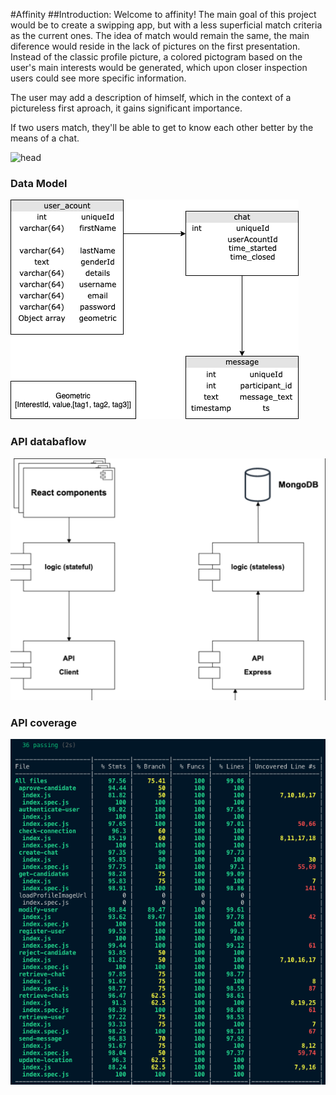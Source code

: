 #Affinity
##Introduction:
Welcome to affinity! 
The main goal of this project would be to create a swipping app, but with a less superficial match criteria as the current ones. The idea of match would remain the same, the main diference would reside in the lack of pictures on the first presentation. Instead of the classic profile picture, a colored pictogram based on the user's main interests would be generated, which upon closer inspection users could see more specific information.

The user may add a description of himself, which in the context of a pictureless first aproach, it gains significant importance.

If two users match, they'll be able to get to know each other better by the means of a chat. 


![head](https://media2.giphy.com/media/26Fxzko2Ja8xQe45a/giphy.gif?cid=790b76114776a520a114169b1c94831667b0870bd545a5bb&rid=giphy.gif)


### Data Model
![data](DataModel-Diagram.png)

### API databaflow
![data](mongodb.png)

### API coverage
![data](test-coverage.png)
